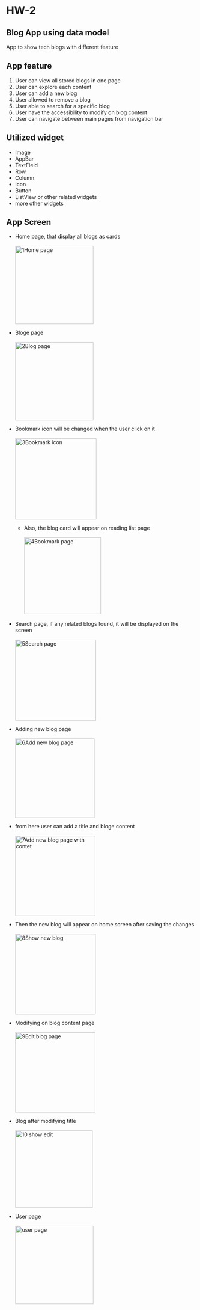 # HW-2

## Blog App using data model

App to show tech blogs with different feature

## App feature

1. User can view all stored blogs in one page
2. User can explore each content
3. User can add a new blog
4. User allowed to remove a blog
5. User able to search for a specific blog
6. User have the accessibility to modify on blog content
7. User can navigate between main pages from navigation bar

## Utilized widget

- Image
- AppBar
- TextField
- Row
- Column
- Icon
- Button
- ListView or other related widgets
- more other widgets

## App Screen

- Home page, that display all blogs as cards<br>
  <br><img width="208" alt="1Home page" src="https://github.com/Mjd-Gh/HW-2/assets/101333803/f5fbad96-5d6e-470d-8026-400c13e38c50">

- Bloge page<br>
  <br><img width="208" alt="2Blog page" src="https://github.com/Mjd-Gh/HW-2/assets/101333803/18fe227d-29cd-46f4-b93c-07f6af4c30f9">

- Bookmark icon will be changed when the user click on it<br>
  <br><img width="216" alt="3Bookmark icon" src="https://github.com/Mjd-Gh/HW-2/assets/101333803/b6393f7d-acaf-4c35-8be3-66b216f9584e">

  - Also, the blog card will appear on reading list page<br>
    <br><img width="204" alt="4Bookmark page" src="https://github.com/Mjd-Gh/HW-2/assets/101333803/04c5ad5b-c951-4694-895f-c31ccb84cc2d">

- Search page, if any related blogs found, it will be displayed on the screen<br>
  <br><img width="215" alt="5Search page" src="https://github.com/Mjd-Gh/HW-2/assets/101333803/b436c001-2d40-4008-8b22-53ee66e245d0">

- Adding new blog page<br>
  <br><img width="211" alt="6Add new blog page" src="https://github.com/Mjd-Gh/HW-2/assets/101333803/73817d0e-025d-473a-846d-e473d1f9aa55">
- from here user can add a title and bloge content<br>
  <br><img width="213" alt="7Add new blog page with contet" src="https://github.com/Mjd-Gh/HW-2/assets/101333803/d71d2fe2-f247-44be-8e77-4bf54f363f7f">
- Then the new blog will appear on home screen after saving the changes<br>
  <br><img width="214" alt="8Show new blog" src="https://github.com/Mjd-Gh/HW-2/assets/101333803/f3b43bf5-092b-491f-899a-3d80b10bd493">

- Modifying on blog content page<br>
  <br><img width="213" alt="9Edit blog page" src="https://github.com/Mjd-Gh/HW-2/assets/101333803/3f40b53a-40b8-4aea-9e02-743006b59de8">
- Blog after modifying title<br>
  <br><img width="206" alt="10 show edit" src="https://github.com/Mjd-Gh/HW-2/assets/101333803/4366dcbb-58ed-4293-895a-e01dec1396ca">

- User page<br>
  <br><img width="208" alt="user page" src="https://github.com/Mjd-Gh/HW-2/assets/101333803/aa5f744d-7384-484b-86fb-d3c529abfadb">

